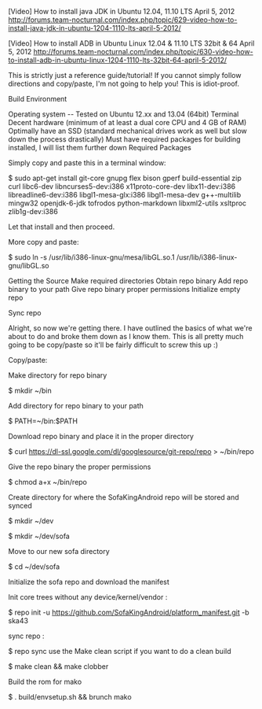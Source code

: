 [Video] How to install java JDK in Ubuntu 12.04, 11.10 LTS April 5, 2012
http://forums.team-nocturnal.com/index.php/topic/629-video-how-to-install-java-jdk-in-ubuntu-1204-1110-lts-april-5-2012/


[Video] How to install ADB in Ubuntu Linux 12.04 & 11.10 LTS 32bit & 64 April 5, 2012
http://forums.team-nocturnal.com/index.php/topic/630-video-how-to-install-adb-in-ubuntu-linux-1204-1110-lts-32bit-64-april-5-2012/

This is strictly just a reference guide/tutorial! If you cannot simply follow directions and copy/paste, I'm not going to help you! This is idiot-proof.

Build Environment

Operating system -- Tested on Ubuntu 12.xx and 13.04 (64bit)
Terminal
Decent hardware (minimum of at least a dual core CPU and 4 GB of RAM)
Optimally have an SSD (standard mechanical drives work as well but slow down the process drastically)
Must have required packages for building installed, I will list them further down
Required Packages

Simply copy and paste this in a terminal window:

$ sudo apt-get install git-core gnupg flex bison gperf build-essential zip curl libc6-dev libncurses5-dev:i386 x11proto-core-dev libx11-dev:i386 libreadline6-dev:i386 libgl1-mesa-glx:i386 libgl1-mesa-dev g++-multilib mingw32 openjdk-6-jdk tofrodos python-markdown libxml2-utils xsltproc zlib1g-dev:i386

Let that install and then proceed.

More copy and paste:

$ sudo ln -s /usr/lib/i386-linux-gnu/mesa/libGL.so.1 /usr/lib/i386-linux-gnu/libGL.so

Getting the Source
Make required directories
Obtain repo binary
Add repo binary to your path
Give repo binary proper permissions
Initialize empty repo

Sync repo

Alright, so now we're getting there. I have outlined the basics of what we're about to do and broke them down as I know them. This is all pretty much going to be copy/paste so it'll be fairly difficult to screw this up :)

Copy/paste:

Make directory for repo binary

$ mkdir ~/bin

Add directory for repo binary to your path

$ PATH=~/bin:$PATH

Download repo binary and place it in the proper directory

$ curl https://dl-ssl.google.com/dl/googlesource/git-repo/repo > ~/bin/repo

Give the repo binary the proper permissions

$ chmod a+x ~/bin/repo

Create directory for where the SofaKingAndroid repo will be stored and synced

$ mkdir ~/dev

$ mkdir ~/dev/sofa

Move to our new sofa directory

$ cd ~/dev/sofa

Initialize the sofa repo and download the manifest

Init core trees without any device/kernel/vendor :

$ repo init -u https://github.com/SofaKingAndroid/platform_manifest.git -b ska43

sync repo :

$ repo sync
use the Make clean script if you want to do a clean build

$ make clean && make clobber

Build the rom for mako

$ . build/envsetup.sh && brunch mako
